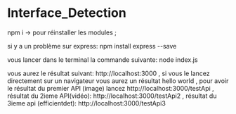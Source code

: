 # Interface_Detection

npm i                                -> pour réinstaller les modules ;

si y a un problème sur express:     npm install express --save

vous lancer dans le terminal la commande suivante:  node index.js

vous aurez le résultat suivant: http://localhost:3000 , si vous le lancez directement sur un navigateur vous aurez un résultat hello world , pour avoir le résultat du premier API (image) lancez http://localhost:3000/testApi , résultat du 2ieme API(vidéo): http://localhost:3000/testApi2 , résultat du 3ieme api (efficientdet): http://localhost:3000/testApi3




